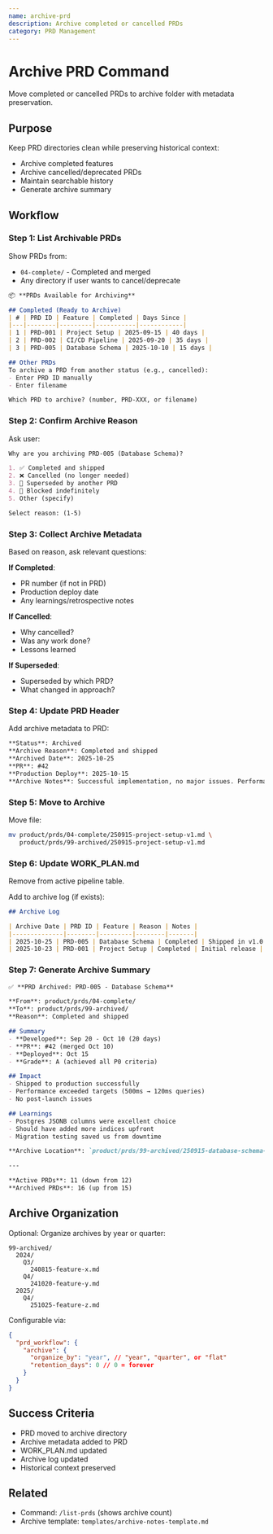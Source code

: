 ```yaml
---
name: archive-prd
description: Archive completed or cancelled PRDs
category: PRD Management
---
```


# Archive PRD Command

Move completed or cancelled PRDs to archive folder with metadata preservation.

## Purpose

Keep PRD directories clean while preserving historical context:
- Archive completed features
- Archive cancelled/deprecated PRDs
- Maintain searchable history
- Generate archive summary

## Workflow

### Step 1: List Archivable PRDs

Show PRDs from:
- `04-complete/` - Completed and merged
- Any directory if user wants to cancel/deprecate

```markdown
📦 **PRDs Available for Archiving**

## Completed (Ready to Archive)
| # | PRD ID | Feature | Completed | Days Since |
|---|--------|---------|-----------|------------|
| 1 | PRD-001 | Project Setup | 2025-09-15 | 40 days |
| 2 | PRD-002 | CI/CD Pipeline | 2025-09-20 | 35 days |
| 3 | PRD-005 | Database Schema | 2025-10-10 | 15 days |

## Other PRDs
To archive a PRD from another status (e.g., cancelled):
- Enter PRD ID manually
- Enter filename

Which PRD to archive? (number, PRD-XXX, or filename)
```

### Step 2: Confirm Archive Reason

Ask user:
```markdown
Why are you archiving PRD-005 (Database Schema)?

1. ✅ Completed and shipped
2. ❌ Cancelled (no longer needed)
3. 🔀 Superseded by another PRD
4. 🚫 Blocked indefinitely
5. Other (specify)

Select reason: (1-5)
```

### Step 3: Collect Archive Metadata

Based on reason, ask relevant questions:

**If Completed**:
- PR number (if not in PRD)
- Production deploy date
- Any learnings/retrospective notes

**If Cancelled**:
- Why cancelled?
- Was any work done?
- Lessons learned

**If Superseded**:
- Superseded by which PRD?
- What changed in approach?

### Step 4: Update PRD Header

Add archive metadata to PRD:
```markdown
**Status**: Archived
**Archive Reason**: Completed and shipped
**Archived Date**: 2025-10-25
**PR**: #42
**Production Deploy**: 2025-10-15
**Archive Notes**: Successful implementation, no major issues. Performance exceeded targets.
```

### Step 5: Move to Archive

Move file:
```bash
mv product/prds/04-complete/250915-project-setup-v1.md \
   product/prds/99-archived/250915-project-setup-v1.md
```

### Step 6: Update WORK_PLAN.md

Remove from active pipeline table.

Add to archive log (if exists):
```markdown
## Archive Log

| Archive Date | PRD ID | Feature | Reason | Notes |
|--------------|--------|---------|--------|-------|
| 2025-10-25 | PRD-005 | Database Schema | Completed | Shipped in v1.0 |
| 2025-10-23 | PRD-001 | Project Setup | Completed | Initial release |
```

### Step 7: Generate Archive Summary

```markdown
✅ **PRD Archived: PRD-005 - Database Schema**

**From**: product/prds/04-complete/
**To**: product/prds/99-archived/
**Reason**: Completed and shipped

## Summary
- **Developed**: Sep 20 - Oct 10 (20 days)
- **PR**: #42 (merged Oct 10)
- **Deployed**: Oct 15
- **Grade**: A (achieved all P0 criteria)

## Impact
- Shipped to production successfully
- Performance exceeded targets (500ms → 120ms queries)
- No post-launch issues

## Learnings
- Postgres JSONB columns were excellent choice
- Should have added more indices upfront
- Migration testing saved us from downtime

**Archive Location**: `product/prds/99-archived/250915-database-schema-v1.md`

---

**Active PRDs**: 11 (down from 12)
**Archived PRDs**: 16 (up from 15)
```

## Archive Organization

Optional: Organize archives by year or quarter:
```
99-archived/
  2024/
    Q3/
      240815-feature-x.md
    Q4/
      241020-feature-y.md
  2025/
    Q4/
      251025-feature-z.md
```

Configurable via:
```json
{
  "prd_workflow": {
    "archive": {
      "organize_by": "year", // "year", "quarter", or "flat"
      "retention_days": 0 // 0 = forever
    }
  }
}
```

## Success Criteria

- PRD moved to archive directory
- Archive metadata added to PRD
- WORK_PLAN.md updated
- Archive log updated
- Historical context preserved

## Related

- Command: `/list-prds` (shows archive count)
- Archive template: `templates/archive-notes-template.md`
